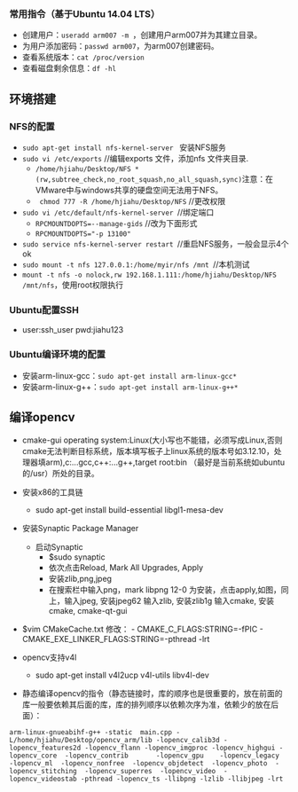 ### 常用指令（基于Ubuntu 14.04 LTS）
-	创建用户：`useradd arm007 -m `，创建用户arm007并为其建立目录。
-	为用户添加密码：`passwd arm007`，为arm007创建密码。
-	查看系统版本：`cat /proc/version`
-	查看磁盘剩余信息：`df -hl`



## 环境搭建
### NFS的配置
-	`sudo apt-get install nfs-kernel-server ` 安装NFS服务
-	`sudo vi /etc/exports` //编辑exports 文件，添加nfs 文件夹目录.
	-	`/home/hjiahu/Desktop/NFS *(rw,subtree_check,no_root_squash,no_all_squash,sync)`注意：在 VMware中与windows共享的硬盘空间无法用于NFS。
	-	` chmod 777 -R /home/hjiahu/Desktop/NFS` //更改权限
-	`sudo vi /etc/default/nfs-kernel-server `//绑定端口
	-	`RPCMOUNTDOPTS=--manage-gids` //改为下面形式
	-	`RPCMOUNTDOPTS="-p 13100" `
-	`sudo service nfs-kernel-server restart `//重启NFS服务，一般会显示4个 ok
-	`sudo mount -t nfs 127.0.0.1:/home/myir/nfs /mnt `//本机测试
-	`mount -t nfs -o nolock,rw 192.168.1.111:/home/hjiahu/Desktop/NFS /mnt/nfs`，使用root权限执行

### Ubuntu配置SSH
-	user:ssh_user pwd:jiahu123

### Ubuntu编译环境的配置
-	安装arm-linux-gcc：`sudo apt-get install arm-linux-gcc*`
-	安装arm-linux-g++：`sudo apt-get install arm-linux-g++*`

## 编译opencv
-	cmake-gui operating system:Linux(大小写也不能错，必须写成Linux,否则cmake无法判断目标系统，版本填写板子上linux系统的版本号如3.12.10，处理器填arm),c:...gcc,c++:...g++,target root:bin （最好是当前系统如ubuntu的/usr）所处的目录。
-	安装x86的工具链
	-	sudo apt-get install build-essential libgl1-mesa-dev 
-	安装Synaptic Package Manager 
	-	启动Synaptic
        -	$sudo synaptic
        -	依次点击Reload, Mark All Upgrades, Apply
		-	安装zlib,png,jpeg
        -	在搜索栏中输入png，mark libpng 12-0 为安装，点击apply,如图，同上，输入jpeg, 安装jpeg62 输入zlib, 安装zlib1g 输入cmake, 安装cmake, cmake-qt-gui
-	 $vim CMakeCache.txt 修改：
	-	CMAKE_C_FLAGS:STRING=-fPIC
    -	CMAKE_EXE_LINKER_FLAGS:STRING=-pthread -lrt
-	opencv支持v4l
	-	sudo apt-get install v4l2ucp v4l-utils libv4l-dev

-	静态编译opencv的指令（静态链接时，库的顺序也是很重要的，放在前面的库一般要依赖其后面的库，库的排列顺序以依赖次序为准，依赖少的放在后面）：
```
arm-linux-gnueabihf-g++ -static  main.cpp -L/home/hjiahu/Desktop/opencv_arm/lib -lopencv_calib3d -lopencv_features2d -lopencv_flann -lopencv_imgproc -lopencv_highgui -lopencv_core  -lopencv_contrib       -lopencv_gpu    -lopencv_legacy  -lopencv_ml  -lopencv_nonfree  -lopencv_objdetect  -lopencv_photo  -lopencv_stitching  -lopencv_superres  -lopencv_video  -lopencv_videostab -pthread -lopencv_ts -llibpng -lzlib -llibjpeg -lrt

```
